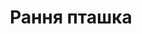 ---
layout: archive_film
permalink: ua/archive/2021/short/early-bird
title: Рання пташка
director: Anne-Charlotte Moulard
country: Франція
description: Каліста замовляє квитки на потяг, щоб поїхати у відпустку на море, але робить помилку. Вона забронювала квитки на самий початок сезону. Коли вона приїхала, місто було порожнім. Вона відчайдушно хоче знайти людей навколо і трохи відволіктися під час відпустки.
category: short
image_folder: images/films/archive/2021/short/early-bird
is_winner: false
submission_year: 2021
lang: ua
---